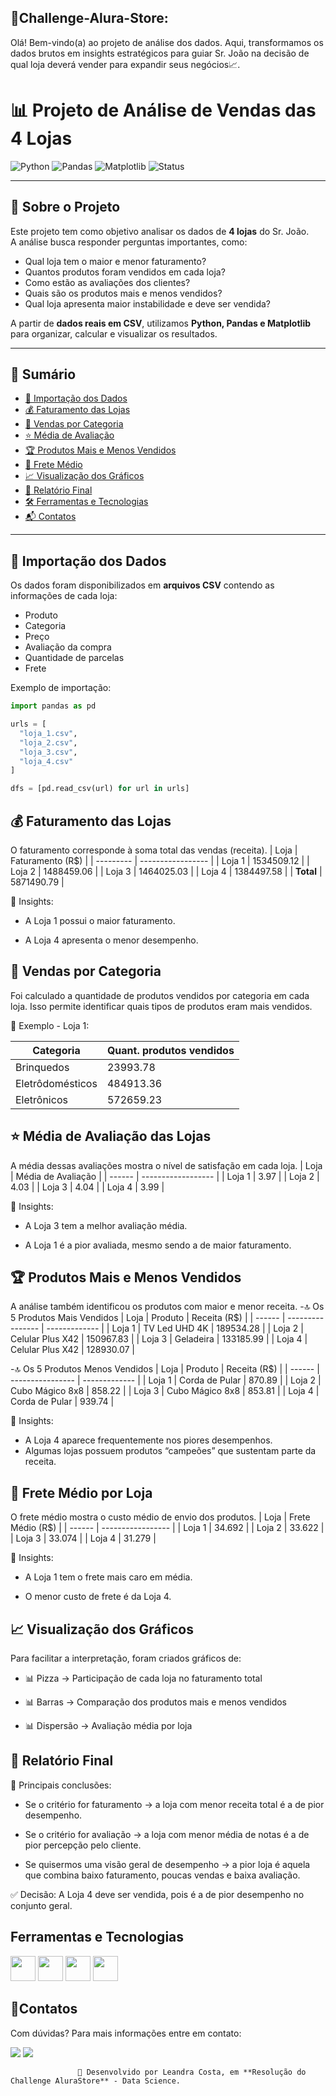 ## 🚀Challenge-Alura-Store: 


   Olá! Bem-vindo(a) ao projeto de análise dos dados. Aqui, transformamos os dados brutos em insights estratégicos para guiar Sr. João na decisão de qual loja deverá vender para expandir seus negócios📈.

  # 📊 Projeto de Análise de Vendas das 4 Lojas

![Python](https://img.shields.io/badge/Python-3.9-blue?logo=python)
![Pandas](https://img.shields.io/badge/Pandas-Data%20Analysis-yellow?logo=pandas)
![Matplotlib](https://img.shields.io/badge/Matplotlib-Visualization-orange?logo=plotly)
![Status](https://img.shields.io/badge/Status-Finalizado-success)

---

## 📝 Sobre o Projeto

Este projeto tem como objetivo analisar os dados de **4 lojas** do Sr. João.  
A análise busca responder perguntas importantes, como:

- Qual loja tem o maior e menor faturamento?
- Quantos produtos foram vendidos em cada loja?
- Como estão as avaliações dos clientes?
- Quais são os produtos mais e menos vendidos?
- Qual loja apresenta maior instabilidade e deve ser vendida?

A partir de **dados reais em CSV**, utilizamos **Python, Pandas e Matplotlib** para organizar, calcular e visualizar os resultados.

---

## 📌 Sumário
- [📂 Importação dos Dados](#-importação-dos-dados)
- [💰 Faturamento das Lojas](#-faturamento-das-lojas)
- [🛒 Vendas por Categoria](#-vendas-por-categoria)
- [⭐ Média de Avaliação](#-média-de-avaliação-das-lojas)
- [🏆 Produtos Mais e Menos Vendidos](#-produtos-mais-e-menos-vendidos)
- [🚚 Frete Médio](#-frete-médio-por-loja)
- [📈 Visualização dos Gráficos](#-visualização-dos-gráficos)
- [📑 Relatório Final](#-relatório-final)
- [🛠️ Ferramentas e Tecnologias](#ferramentas-e-tecnologias)
- [📬 Contatos](#contatos)

---

## 📂 Importação dos Dados

Os dados foram disponibilizados em **arquivos CSV** contendo as informações de cada loja:

- Produto
- Categoria
- Preço
- Avaliação da compra
- Quantidade de parcelas
- Frete

Exemplo de importação:

```python
import pandas as pd

urls = [
  "loja_1.csv",
  "loja_2.csv",
  "loja_3.csv",
  "loja_4.csv"
]

dfs = [pd.read_csv(url) for url in urls]
```

## 💰 Faturamento das Lojas

O faturamento corresponde à soma total das vendas (receita).
| Loja      | Faturamento (R$)  |
| --------- | ----------------- |
| Loja 1    |    1534509.12     |
| Loja 2    |    1488459.06     |
| Loja 3    |    1464025.03     |
| Loja 4    |    1384497.58     |
| **Total** |    5871490.79     |

📌 Insights:

- A Loja 1 possui o maior faturamento.

- A Loja 4 apresenta o menor desempenho.

 ## 🛒 Vendas por Categoria
  Foi calculado a quantidade de produtos vendidos por categoria em cada loja.
  Isso permite identificar quais tipos de produtos eram mais vendidos.

📂 Exemplo - Loja 1:

| Categoria        | Quant. produtos vendidos |
| ---------------- |  ---------------------   |
| Brinquedos       |        23993.78          |
| Eletrôdomésticos |        484913.36         |
| Eletrônicos      |        572659.23         |


## ⭐ Média de Avaliação das Lojas

A média dessas avaliações mostra o nível de satisfação em cada loja.
| Loja   | Média de Avaliação |
| ------ | ------------------ |
| Loja 1 | 3.97               |
| Loja 2 | 4.03               |
| Loja 3 | 4.04               |
| Loja 4 | 3.99               |

📌 Insights:

- A Loja 3 tem a melhor avaliação média.

- A Loja 1 é a pior avaliada, mesmo sendo a de maior faturamento.

## 🏆 Produtos Mais e Menos Vendidos

A análise também identificou os produtos com maior e menor receita. 
 -🔝 Os 5 Produtos Mais Vendidos
| Loja   | Produto          | Receita (R$)  |
| ------ | ---------------- | ------------- |
| Loja 1 | TV Led UHD 4K    | 189534.28     |
| Loja 2 | Celular Plus X42 | 150967.83     |
| Loja 3 | Geladeira        | 133185.99     |
| Loja 4 | Celular Plus X42 | 128930.07     |

 -🔝 Os 5 Produtos Menos Vendidos
| Loja   | Produto          | Receita (R$)  |
| ------ | ---------------- | ------------- |
| Loja 1 | Corda de Pular   | 870.89        |
| Loja 2 | Cubo Mágico 8x8  | 858.22        |
| Loja 3 | Cubo Mágico 8x8  | 853.81        |
| Loja 4 | Corda de Pular   | 939.74        |

📌 Insights:

 - A Loja 4 aparece frequentemente nos piores desempenhos.
 - Algumas lojas possuem produtos “campeões” que sustentam parte da receita.

## 🚚 Frete Médio por Loja

O frete médio mostra o custo médio de envio dos produtos.
| Loja   | Frete Médio (R$)  |
| ------ | ----------------- |
| Loja 1 |     34.692        |
| Loja 2 |     33.622        |
| Loja 3 |     33.074        |
| Loja 4 |     31.279        |

📌 Insights:

 - A Loja 1 tem o frete mais caro em média.

 - O menor custo de frete é da Loja 4.

## 📈 Visualização dos Gráficos

Para facilitar a interpretação, foram criados gráficos de:

 - 📊 Pizza → Participação de cada loja no faturamento total

 - 📊 Barras → Comparação dos produtos mais e menos vendidos

 - 📊 Dispersão → Avaliação média por loja

## 📑 Relatório Final

📌 Principais conclusões:

- Se o critério for faturamento → a loja com menor receita total é a de pior desempenho.

- Se o critério for avaliação → a loja com menor média de notas é a de pior percepção pelo cliente.

- Se quisermos uma visão geral de desempenho → a pior loja é aquela que combina baixo faturamento, poucas vendas e baixa avaliação. 

✅ Decisão: A Loja 4 deve ser vendida, pois é a de pior desempenho no conjunto geral.

## Ferramentas e Tecnologias

  <img src="https://cdn.jsdelivr.net/gh/devicons/devicon@latest/icons/python/python-original-wordmark.svg" width="40" height="40"/>  <img src="https://cdn.jsdelivr.net/gh/devicons/devicon@latest/icons/pandas/pandas-original-wordmark.svg" width="40" height="40"/>  <img src="https://cdn.jsdelivr.net/gh/devicons/devicon@latest/icons/matplotlib/matplotlib-original.svg" width="40" height="40"/>   <img src="https://cdn.jsdelivr.net/gh/devicons/devicon@latest/icons/googlecolab/googlecolab-original.svg" width="40" height="40"/>


          
## 📩Contatos
Com dúvidas? Para mais informações entre em contato:
<div>
          <a href="https://www.instagram.com/leandracostaofficial?igsh=MWR0cWJiOTh4cjF6Zg==" target="_blank"><img loading="lazy" src="https://img.shields.io/badge/-Instagram-%23E4405F?style=for-the-badge&logo=instagram&logoColor=white" target="_blank"></a>
         <a href="https://www.linkedin.com/in/leandritacosta" target="_blank"><img loading="lazy" src="https://img.shields.io/badge/-LinkedIn-%230077B5?style=for-the-badge&logo=linkedin&logoColor=white" target="_blank"></a> 
</div>        
          
                   📌 Desenvolvido por Leandra Costa, em **Resolução do Challenge AluraStore** - Data Science.
